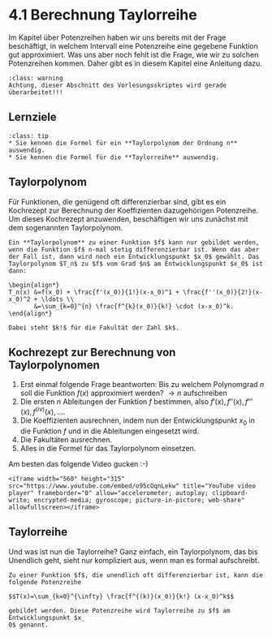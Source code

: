# 4.1 Berechnung Taylorreihe

Im Kapitel über Potenzreihen haben wir uns bereits mit der Frage beschäftigt, in
welchem Intervall eine Potenzreihe eine gegebene Funktion gut approximiert. Was
uns aber noch fehlt ist die Frage, wie wir zu solchen Potenzreihen kommen. Daher
gibt es in diesem Kapitel eine Anleitung dazu.

```{admonition} Warnung
:class: warning
Achtung, dieser Abschnitt des Vorlesungsskriptes wird gerade überarbeitet!!!
```

## Lernziele 

```{admonition} Lernziele
:class: tip
* Sie kennen die Formel für ein **Taylorpolynom der Ordnung n** auswendig.
* Sie kennen die Formel für die **Taylorreihe** auswendig.
```


## Taylorpolynom

Für Funktionen, die genügend oft differenzierbar sind, gibt es ein Kochrezept
zur Berechnung der Koeffizienten dazugehörigen Potenzreihe. Um dieses Kochrezept
anzuwenden, beschäftigen wir uns zunächst mit dem sogenannten Taylorpolynom.

```{admonition} Was ist ... ein Taylorpolynom?
Ein **Taylorpolynom** zu einer Funktion $f$ kann nur gebildet werden, wenn die Funktion $f$ n-mal stetig differenzierbar ist. Wenn das aber der Fall ist, dann wird noch ein Entwicklungspunkt $x_0$ gewählt. Das Taylorpolynom $T_n$ zu $f$ vom Grad $n$ am Entwicklungspunkt $x_0$ ist dann:

\begin{align*}
T_n(x) &=f(x_0) + \frac{f'(x_0)}{1!}(x-x_0)^1 + \frac{f''(x_0)}{2!}(x-x_0)^2 + \ldots \\
       &=\sum_{k=0}^{n} \frac{f^{k}(x_0)}{k!} \cdot (x-x_0)^k.
\end{align*}

Dabei steht $k!$ für die Fakultät der Zahl $k$.
```

## Kochrezept zur Berechnung von Taylorpolynomen

1. Erst einmal folgende Frage beantworten: Bis zu welchem Polynomgrad $n$ soll die Funktion $f(x)$ approximiert werden? $\rightarrow n$ aufschreiben
2. Die ersten $n$ Ableitungen der Funktion $f$ bestimmen, also $f'(x), f''(x), f'''(x), f^{(iv)}(x), \ldots$.
3. Die Koeffizienten ausrechnen, indem nun der Entwicklungspunkt $x_0$ in die Funktion $f$ und in die Ableitungen eingesetzt wird.
4. Die Fakultäten ausrechnen.
5. Alles in die Formel für das Taylorpolynom einsetzen.

Am besten das folgende Video gucken :-)

```{dropdown} Video zu "Taylorpolynom berechnen" von Mathematrick
<iframe width="560" height="315" src="https://www.youtube.com/embed/o95cOqnLekw" title="YouTube video player" frameborder="0" allow="accelerometer; autoplay; clipboard-write; encrypted-media; gyroscope; picture-in-picture; web-share" allowfullscreen></iframe>
```

## Taylorreihe

Und was ist nun die Taylorreihe? Ganz einfach, ein Taylorpolynom, das bis
Unendlich geht, sieht nur kompliziert aus, wenn man es formal aufschreibt.

```{admonition} Was ist ... eine Taylorreihe?
Zu einer Funktion $f$, die unendlich oft differenzierbar ist, kann die folgende Potenzreihe

$$T(x)=\sum_{k=0}^{\infty} \frac{f^{(k)}(x_0)}{k!} (x-x_0)^k$$

gebildet werden. Diese Potenzreihe wird Taylorreihe zu $f$ am Entwicklungspunkt $x_
0$ genannt.
```

